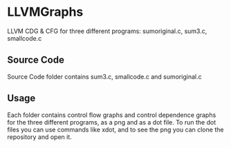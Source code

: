 # LLVMGraphs
LLVM CDG &amp; CFG for three different programs: sumoriginal.c, sum3.c, smallcode.c

## Source Code

Source Code folder contains sum3.c, smallcode.c and sumoriginal.c

## Usage

Each folder contains control flow graphs and control dependence graphs for the three different programs, as a png and as a dot file. To run the dot files you can use commands like xdot, and to see the png you can clone the repository and open it.

